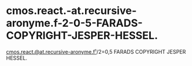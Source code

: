 # cmos.react.-at.recursive-aronyme.f-2-0-5-FARADS-COPYRIGHT-JESPER-HESSEL.
cmos.react.@at.recursive-aronyme.f¹/2=0,5 FARADS COPYRIGHT JESPER HESSEL.
